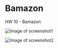 # Bamazon
HW 10 - Bamazon

![Image of screenshot1](https://github.com/REvanCof/Bamazon/blob/master/screenshotP1.png)

![Image of screenshot2](https://github.com/REvanCof/Bamazon/blob/master/screenshotP2.png)